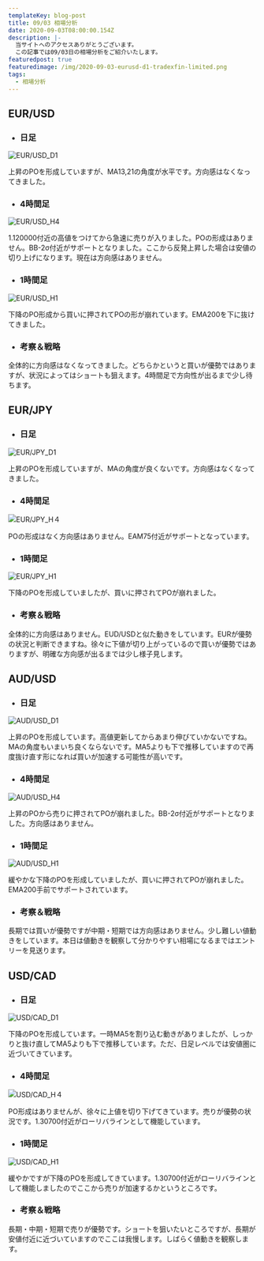 ```yaml
---
templateKey: blog-post
title: 09/03 相場分析
date: 2020-09-03T08:00:00.154Z
description: |-
  当サイトへのアクセスありがとうございます。
  この記事では09/03日の相場分析をご紹介いたします。
featuredpost: true
featuredimage: /img/2020-09-03-eurusd-d1-tradexfin-limited.png
tags:
  - 相場分析
---
```

## EUR/USD

* ### 日足

![EUR/USD_D1](/img/2020-09-03-eurusd-d1-tradexfin-limited.png)

上昇のPOを形成していますが、MA13,21の角度が水平です。方向感はなくなってきました。

* ### 4時間足

![EUR/USD_H4](/img/2020-09-03-eurusd-h4-tradexfin-limited.png)

1.120000付近の高値をつけてから急速に売りが入りました。POの形成はありません。BB-2σ付近がサポートとなりました。ここから反発上昇した場合は安値の切り上げになります。現在は方向感はありません。

* ### 1時間足

![EUR/USD_H1](/img/2020-09-03-eurusd-h1-tradexfin-limited.png)

下降のPO形成から買いに押されてPOの形が崩れています。EMA200を下に抜けてきました。

* ### 考察＆戦略

全体的に方向感はなくなってきました。どちらかというと買いが優勢ではありますが、状況によってはショートも狙えます。4時間足で方向性が出るまで少し待ちます。

## EUR/JPY

* ### 日足

![EUR/JPY_D1](/img/2020-09-03-eurjpy-d1-tradexfin-limited.png)

上昇のPOを形成していますが、MAの角度が良くないです。方向感はなくなってきました。

* ### 4時間足

![EUR/JPY_H４](/img/2020-09-03-eurjpy-h4-tradexfin-limited.png)

POの形成はなく方向感はありません。EAM75付近がサポートとなっています。

* ### 1時間足

![EUR/JPY_H1](/img/2020-09-03-eurjpy-h1-tradexfin-limited.png)

下降のPOを形成していましたが、買いに押されてPOが崩れました。

* ### 考察＆戦略

全体的に方向感はありません。EUD/USDと似た動きをしています。EURが優勢の状況と判断できますね。徐々に下値が切り上がっているので買いが優勢ではありますが、明確な方向感が出るまでは少し様子見します。

## AUD/USD

* ### 日足

![AUD/USD_D1](/img/2020-09-03-audusd-d1-tradexfin-limited.png)

上昇のPOを形成しています。高値更新してからあまり伸びていかないですね。MAの角度もいまいち良くならないです。MA5よりも下で推移していますので再度抜け直す形になれば買いが加速する可能性が高いです。

* ### 4時間足

![AUD/USD_H4](/img/2020-09-03-audusd-h4-tradexfin-limited.png)

上昇のPOから売りに押されてPOが崩れました。BB-2σ付近がサポートとなりました。方向感はありません。

* ### 1時間足

![AUD/USD_H1](/img/2020-09-03-audusd-h1-tradexfin-limited.png)

緩やかな下降のPOを形成していましたが、買いに押されてPOが崩れました。EMA200手前でサポートされています。

* ### 考察＆戦略

長期では買いが優勢ですが中期・短期では方向感はありません。少し難しい値動きをしています。本日は値動きを観察して分かりやすい相場になるまではエントリーを見送ります。

## USD/CAD

* ### 日足

![USD/CAD_D1](/img/2020-09-03-usdcad-d1-tradexfin-limited.png)

下降のPOを形成しています。一時MA5を割り込む動きがありましたが、しっかりと抜け直してMA5よりも下で推移しています。ただ、日足レベルでは安値圏に近づいてきています。

* ### 4時間足

![USD/CAD_H４](/img/2020-09-03-usdcad-h4-tradexfin-limited.png)

PO形成はありませんが、徐々に上値を切り下げてきています。売りが優勢の状況です。1.30700付近がローリバラインとして機能しています。

* ### 1時間足

![USD/CAD_H1](/img/2020-09-03-usdcad-h1-tradexfin-limited.png)

緩やかですが下降のPOを形成してきています。1.30700付近がローリバラインとして機能しましたのでここから売りが加速するかというところです。

* ### 考察＆戦略

長期・中期・短期で売りが優勢です。ショートを狙いたいところですが、長期が安値付近に近づいていますのでここは我慢します。しばらく値動きを観察します。

